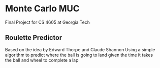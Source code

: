 # Monte Carlo MUC
Final Project for CS 4605 at Georgia Tech

## Roulette Predictor
Based on the idea by Edward Thorpe and Claude Shannon
Using a simple algorithm to predict where the ball is going to land given the time it takes the ball and wheel to complete a lap
